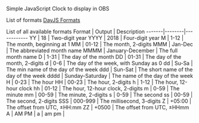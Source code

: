 Simple JavaScript Clock to display in OBS

List of formats [DayJS Formats](https://day.js.org/docs/en/display/format) 

List of all available formats
Format | Output | Description
-------|--------|------------
YY | 18 | Two-digit year
YYYY | 2018 | Four-digit year
M | 1-12 | The month, beginning at 1
MM | 01-12 | The month, 2-digits
MMM | Jan-Dec | The abbreviated month name
MMMM | January-December | The full month name
D | 1-31 | The day of the month
DD | 01-31 | The day of the month, 2-digits
d | 0-6 | The day of the week, with Sunday as 0
dd | Su-Sa | The min name of the day of the week
ddd | Sun-Sat | The short name of the day of the week
dddd | Sunday-Saturday | The name of the day of the week
H | 0-23 | The hour
HH | 00-23 | The hour, 2-digits
h | 1-12 | The hour, 12-hour clock
hh | 01-12 | The hour, 12-hour clock, 2-digits
m | 0-59 | The minute
mm | 00-59 | The minute, 2-digits
s | 0-59 | The second
ss | 00-59 | The second, 2-digits
SSS | 000-999 | The millisecond, 3-digits
Z | +05:00 | The offset from UTC, ±HH:mm
ZZ | +0500 | The offset from UTC, ±HHmm
A | AM PM | 
a | am pm | 